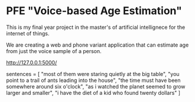 # PFE "Voice-based Age Estimation"

This is my final year project in the master's of artificial intellignece for the internet of things.

We are creating a web and phone variant application that can estimate age from just the voice sample of a person.


http://127.0.0.1:5000/

sentences = [
    "most of them were staring quietly at the big table",
    "you point to a trail of ants leading into the house",
    "the time must have been somewhere around six o'clock",
    "as i watched the planet seemed to grow larger and smaller",
    "i have the diet of a kid who found twenty dollars"
]